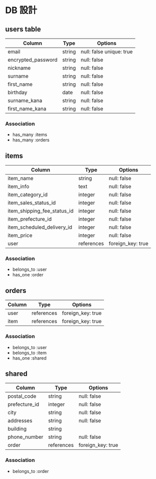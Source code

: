 # DB 設計

## users table

| Column             | Type                | Options                  |
|--------------------|---------------------|--------------------------|
| email              | string              | null: false  unique: true|
| encrypted_password | string              | null: false              |
| nickname           | string              | null: false              |
| surname            | string              | null: false              |
| first_name         | string              | null: false              |
| birthday           | date                | null: false              |
| surname_kana       | string              | null: false              |
| first_name_kana    | string              | null: false              |
### Association

* has_many :items
* has_many :orders

## items

| Column                              | Type       | Options           |
|-------------------------------------|------------|-------------------|
| item_name                           | string     | null: false       |
| item_info                           | text       | null: false       |
| item_category_id                    | integer    | null: false       |
| item_sales_status_id                | integer    | null: false       |
| item_shipping_fee_status_id         | integer    | null: false       |
| item_prefecture_id                  | integer    | null: false       |
| item_scheduled_delivery_id          | integer    | null: false       |
| item_price                          | integer    | null: false       |
| user                                | references | foreign_key: true |

### Association

- belongs_to :user
- has_one :order

## orders

| Column      | Type       | Options           |
|-------------|------------|-------------------|
| user        | references | foreign_key: true |
| item        | references | foreign_key: true |

### Association

- belongs_to :user
- belongs_to :item
- has_one :shared

## shared

| Column       | Type       | Options           |
|--------------|------------|-------------------|
| postal_code  | string     | null: false       |
| prefecture_id| integer    | null: false       |
| city         | string     | null: false       |
| addresses    | string     | null: false       |
| building     | string     |                   |
| phone_number | string     | null: false       |
| order        | references | foreign_key: true |

### Association

- belongs_to :order
